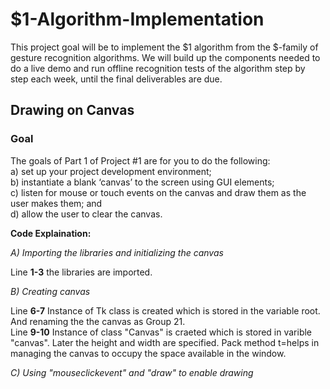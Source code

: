 # \$1-Algorithm-Implementation

This project goal will be to implement the $1 algorithm from the \$-family of gesture recognition algorithms. We will build up the components needed to do a  live demo and run offline recognition tests of the algorithm step by step each week, until the final deliverables are due.

## Drawing on Canvas

### Goal 
The goals of Part 1 of Project #1 are for you to do the following:  
a) set up your project development environment;  
b) instantiate a blank ‘canvas’ to the screen using GUI elements;  
c) listen for mouse or touch events on the canvas and draw them as the user makes them; and  
d) allow the user to clear the canvas.

**Code Explaination:**

*A) Importing the libraries and initializing the canvas*

Line **1-3** the libraries are imported.<br>

*B) Creating canvas*

Line **6-7** Instance of Tk class is created which is stored in the variable root. And renaming the the canvas as Group 21. <br>
Line **9-10** Instance of class "Canvas" is craeted which is stored in varible "canvas". Later the height and width are specified. Pack method t=helps in managing the canvas to occupy the space available in the window. 

*C) Using "mouseclickevent" and "draw" to enable drawing*






